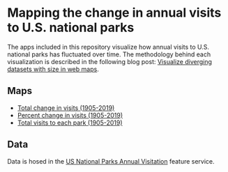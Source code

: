 # Mapping the change in annual visits to U.S. national parks

The apps included in this repository visualize how annual visits to U.S. national parks has fluctuated over time. The methodology behind each visualization is described in the following blog post: [Visualize diverging datasets with size in web maps](https://www.esri.com/arcgis-blog/products/js-api-arcgis/mapping/visualize-diverg…size-in-web-maps/).

## Maps

- [Total change in visits (1905-2019)](https://ekenes.github.io/national-parks/apps/2-total-change.html)
- [Percent change in visits (1905-2019)](https://ekenes.github.io/national-parks/apps/1-percent-change.html)
- [Total visits to each park (1905-2019)](https://ekenes.github.io/national-parks/apps/4-visits-with-change.html)

## Data

Data is hosed in the [US National Parks Annual Visitation](https://jsapi.maps.arcgis.com/home/item.html?id=0e3fd5de259f46acb169c54eb501cfe5) feature service.
